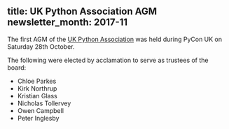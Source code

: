 title: UK Python Association AGM
newsletter_month: 2017-11
---
The first AGM of the [UK Python Association](http://2017.pyconuk.org/ukpa/) was held during PyCon UK on Saturday 28th October.

The following were elected by acclamation to serve as trustees of the board:

* Chloe Parkes
* Kirk Northrup
* Kristian Glass
* Nicholas Tollervey
* Owen Campbell
* Peter Inglesby
